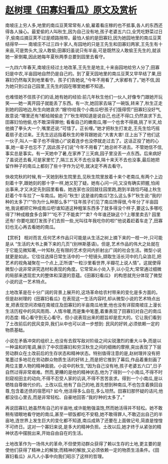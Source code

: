 # [赵树理《田寡妇看瓜》原文及赏析](https://www.vrrw.net/wx/15038.html)

南坡庄上穷人多,地里的南瓜豆荚常常有人偷,雇着看庄稼的也不抵事,各人的东西还得各人操心。最爱偷的人叫秋生,因为自己没有地,孩子老婆五六口,全凭吃野菜过日子,偷南瓜摘豆荚不过是顺路捎带。最怕人偷的是田寡妇,因为她园地里的南瓜豆荚结得早—— 南坡庄不过三四十家人,有园地的只是王先生和田寡妇两家,王先生有十来亩,可是势头大,没人敢偷;田寡妇虽说只有半亩,可是既然没人敢偷王先生的,就该她一家倒霉,因此她每年夏秋两季总要到园里去看守。

一九四六年春天,南坡庄经过土地改革,王先生是地主,十来亩园地给穷人分了;田寡妇是中农,半亩园地自然仍是自己的。到了夏天园地里的南瓜豆荚又早早结了果,田寡妇仍然每天到地里看守。孩子们告她说,“今年不用看了,大家都有了。”她不信,因为她只到过自己园里,王先生的园在哪里她都不知道。

也难怪她不信孩子们的话,她有她的经验:前几年秋生他们一伙人,好像专门跟她开玩笑——她一离开园子就能丢了东西。有一次,她回家去端了一碗饭,转来了,秋生正走到她的园地边,秋生向她哀求:“嫂!你给我个小南瓜吧!孩子们饿得慌!”田寡妇没好气,故意说:“哪里还有?都给贼偷走了!”秋生明知道是说自己,也还不得口,仍然哀求下去,田寡妇怕他偷,也不敢深得罪他; 看看自己的嫩南瓜,哪一个也舍不得摘,挑了半天,给他摘了拳头大一个,嘴里还说:“可惜了。正长哩。”她才把秋生打发走,王先生恰巧摇着扇子走过来。王先生远远指着秋生的脊背跟她说:“大害大害! 庄上出下了他们这一伙子,叫人一辈子也不得放心!”说着连步也没停就走过去了。这话正投了她的心事,她一辈子也忘不了,因此孩子们说“今年不用看了”,她总听不进去。不管她信不信,事实总是事实。有一天她中了暑,在家养了三天病,园子里没丢一点东西。后来病好了虽说还去看,可是家里忙了,隔三五天不去也没事,隔十来天不去也没事,最后她把留作种子的南瓜上都刻了些十字作为记号,就决定不再去看守。

快收完秋的时候,有一天她到秋生院里去,见秋生院里放着十来个老南瓜,有两个上边刻着十字,跟她刻的那十字一样,她又犯了疑。她有心问一问,又没有确实把握,怕闹出事来,才又决定先到园里看看。她连家也没回就往园里跑,跑到半路恰巧碰上秋生赶着个牛车拉了一车南瓜。她问:“秋生! 这是谁的南瓜?怎么这么多?”秋生说:“我的!种的太多了!”“你为什么种那么多?”“往年孩子们见了南瓜馋得很,今年分了半亩园地,我说都把它种成南瓜吧!谁知道这种粗笨东西多了就多得没个样子,要这么多哪吃得了?种成粮食多合算?”“吃不了不能卖?”“卖? 今年谁还缺这个?上哪里卖去? 园里还有! 你要吃就打发孩子们去担一些,光叫往年我吃你的啦!”他说着赶着车走了,田寡妇也无心再去看她的南瓜。



【赏析】 相对而言,任何艺术作品只可能是从生活之树上摘下来的一枝一叶,只可能是从 “生活的大书上撕下来的几页”(别林斯基语)。但是,艺术作品的伟大之处就在于它能见微知著,一叶知秋,在有限的艺术空间内折射出广阔的社会生活。微型小说就更是如此。它往往选择日常生活中的一个短镜头,撷取生活长河中的几朵浪花,把艺术的视角凝聚在一个点上,正所谓“一粒沙里看世界,半瓣花上说人情”。这就使得微型小说非常讲究选材和表现的角度。它常常从小处入手,以小见大;常常通过细微的局部来透现宏大的整体和深邃的意蕴。《田寡妇看瓜》 的构思就充分体现了微型小说的这一艺术特点。

土地改革是在十分广阔的背景上展开的,这场革命给农村带来的变化是多方面的。但是赵树理的《田寡妇看瓜》在表现这一生活内容时,却从微型小说的艺术特点出发,把表现空间浓缩在南坡庄及田寡妇的半亩南瓜地里;他也没有详叙南坡庄上漫长生活历程中的风风雨雨、人情冷暖,而是集中笔墨,着重表现了田寡妇对自己的南瓜的态度: 精心看守到无心看守。但小说表现出来的题旨却是宏大的。它让我们看到了土改前后的民风变异,我们从中也可以进一步想到: 民风的好转,必须依赖一定的物质基础。

小说在矛盾冲突的组织上,也没有去叙写敌对阶级之间尖锐激烈的重大斗争,而是以一种温和的笔调,展示了中农田寡妇和穷汉秋生之间的细微的摩擦,突出表现了下层劳动群众在土改前后的生存状态和精神状态。特别值得注意的是,赵树理并没有把笔墨过多地花在劳动群众物质生活的好转上,而是把它推到了幕后,作品着重刻画了两位主要人物的精神面貌。小说中的秋生,“因为自己没有地,孩子老婆五六口”,日子自然过得非常艰难。然而,更糟的是他的精神状态,他为了得到一个小南瓜,不得不时刻窥视田主的动向,不得不忍受人家的讥讽,不得不苦苦哀求。得到一个小南瓜,是以牺牲自尊做代价的。土改以后,他有了自己的地,首先想到种南瓜,不也包含着换回自尊,包含着还债的宿愿吗? 如今,他活得多么自在,多么坦然。田寡妇那怀疑的诘问,他都没往心里去,而是非常轻松、自豪地回答:“我的!种的太多了。”

再说田寡妇,她虽然有自己的半亩地,或许能勉强温饱,然而她活得并不轻松。她不敢稍有错眼地看守她的南瓜,甚至一顿饭都吃不安稳,她不敢得罪人,不敢迈出自己的半亩地,连世界上发生巨大的变化都不知道,南瓜成熟了还要在上面做记号,简直是惶惶不可终日。这对一个寡妇来说,是多大的精神负担。土改以后,她才终于从紧张的精神状态中摆脱出来,开始自由自在的生活。

土地改革作为一场伟大的革命,不但使劳动群众获得了赖以生存的土地,更主要的是使他们获得了精神上的解放;而精神的解放,又必须依赖一定的物质生活条件。《田寡妇看瓜》从凡人小事中向我们昭示了这样的哲理。

